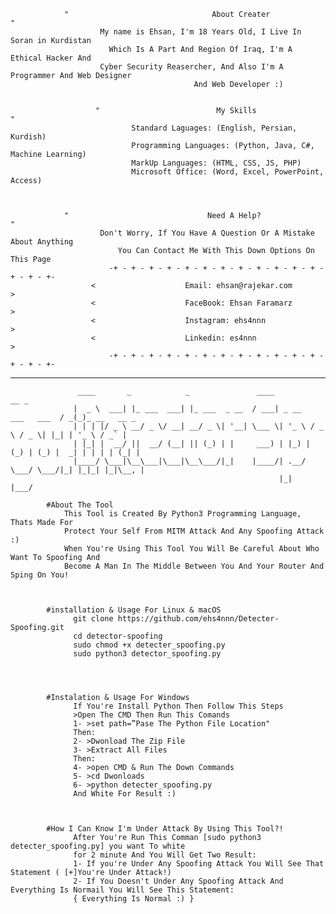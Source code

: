                 "                                About Creater                                 "
                        My name is Ehsan, I'm 18 Years Old, I Live In Soran in Kurdistan
                          Which Is A Part And Region Of Iraq, I'm A Ethical Hacker And 
                        Cyber Security Reasercher, And Also I'm A Programmer And Web Designer
                                             And Web Developer :)
                             
                             
                       "                          My Skills                             "
                               Standard Laguages: (English, Persian, Kurdish)
                               Programming Languages: (Python, Java, C#, Machine Learning)
                               MarkUp Languages: (HTML, CSS, JS, PHP)
                               Microsoft Office: (Word, Excel, PowerPoint, Access)
               
               
                             
                "                               Need A Help?                                   "
                        Don't Worry, If You Have A Question Or A Mistake About Anything
                            You Can Contact Me With This Down Options On This Page
                          -+ - + - + - + - + - + - + - + - + - + - + - + - + - + - +-
                      <                    Email: ehsan@rajekar.com                     >
                      <                    FaceBook: Ehsan Faramarz                     >
                      <                    Instagram: ehs4nnn                           >
                      <                    Linkedin: es4nnn                             >
                          -+ - + - + - + - + - + - + - + - + - + - + - + - + - + - +-
-----------------------------------------------------------------------------------------------------------------------------

                   ____       _            _               ____                     __ _             
                  |  _ \  ___| |_ ___  ___| |_ ___  _ __  / ___| _ __   ___   ___  / _(_)_ __   __ _ 
                  | | | |/ _ \ __/ _ \/ __| __/ _ \| '__| \___ \| '_ \ / _ \ / _ \| |_| | '_ \ / _` |
                  | |_| |  __/ ||  __/ (__| || (_) | |     ___) | |_) | (_) | (_) |  _| | | | | (_| |
                  |____/ \___|\__\___|\___|\__\___/|_|    |____/| .__/ \___/ \___/|_| |_|_| |_|\__, |
                                                                |_|                            |___/ 

            #About The Tool
                This Tool is Created By Python3 Programming Language, Thats Made For 
                Protect Your Self From MITM Attack And Any Spoofing Attack :)
                When You're Using This Tool You Will Be Careful About Who Want To Spoofing And 
                Become A Man In The Middle Between You And Your Router And Sping On You!
                
                
                
            #installation & Usage For Linux & macOS
                  git clone https://github.com/ehs4nnn/Detecter-Spoofing.git
                  cd detector-spoofing
                  sudo chmod +x detecter_spoofing.py
                  sudo python3 detector_spoofing.py




            #Instalation & Usage For Windows
                  If You're Install Python Then Follow This Steps
                  >Open The CMD Then Run This Comands
                  1- >set path=”Pase The Python File Location"
                  Then:
                  2- >Dwonload The Zip File
                  3- >Extract All Files
                  Then:
                  4- >open CMD & Run The Down Commands
                  5- >cd Dwonloads
                  6- >python detecter_spoofing.py
                  And White For Result :)



            #How I Can Know I'm Under Attack By Using This Tool?!
                  After You're Run This Comman [sudo python3 detecter_spoofing.py] you want To white
                  for 2 minute And You Will Get Two Result:
                  1- If you're Under Any Spoofing Attack You Will See That Statement ( [+]You're Under Attack!)
                  2- If You Doesn't Under Any Spoofing Attack And Everything Is Normail You Will See This Statement:
                  { Everything Is Normal :) }
